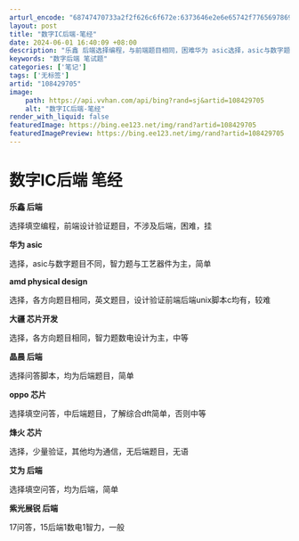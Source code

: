 ```yaml
---
arturl_encode: "68747470733a2f2f626c6f672e:6373646e2e6e65742f77656978696e5f34333930323936382f:61727469636c652f64657461696c732f313038343239373035"
layout: post
title: "数字IC后端-笔经"
date: 2024-06-01 16:40:09 +08:00
description: "乐鑫 后端选择编程，与前端题目相同，困难华为 asic选择，asic与数字题目不同，智力题与工艺器件"
keywords: "数字后端 笔试题"
categories: ['笔记']
tags: ['无标签']
artid: "108429705"
image:
    path: https://api.vvhan.com/api/bing?rand=sj&artid=108429705
    alt: "数字IC后端-笔经"
render_with_liquid: false
featuredImage: https://bing.ee123.net/img/rand?artid=108429705
featuredImagePreview: https://bing.ee123.net/img/rand?artid=108429705
---
```


# 数字IC后端 笔经

**乐鑫 后端**
  
选择填空编程，前端设计验证题目，不涉及后端，困难，挂

**华为 asic**
  
选择，asic与数字题目不同，智力题与工艺器件为主，简单

**amd physical design**
  
选择，各方向题目相同，英文题目，设计验证前端后端unix脚本c均有，较难

**大疆 芯片开发**
  
选择，各方向题目相同，智力题数电设计为主，中等

**晶晨 后端**
  
选择问答脚本，均为后端题目，简单

**oppo 芯片**
  
选择填空问答，中后端题目，了解综合dft简单，否则中等

**烽火 芯片**
  
选择，少量验证，其他均为通信，无后端题目，无语

**艾为 后端**
  
选择填空问答，均为后端，简单

**紫光展锐 后端**
  
17问答，15后端1数电1智力，一般